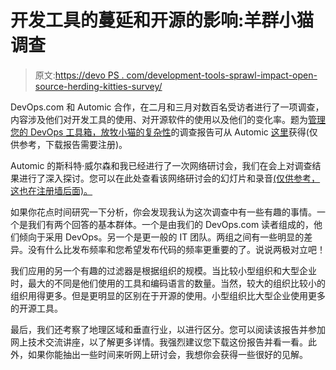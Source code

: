 # 开发工具的蔓延和开源的影响:羊群小猫调查

> 原文:[https://devo PS . com/development-tools-sprawl-impact-open-source-herding-kitties-survey/](https://devops.com/development-tools-sprawl-impact-open-source-herding-kittens-survey/)

DevOps.com 和 Automic 合作，在二月和三月对数百名受访者进行了一项调查，内容涉及他们对开发工具的使用、对开源软件的使用以及他们的变化率。题为[管理您的 DevOps 工具箱，放牧小猫的复杂性](http://offers.automic.com/managing-devops-tool-chest-survey-results)的调查报告可从 Automic [这里](http://offers.automic.com/managing-devops-tool-chest-survey-results)获得(仅供参考，下载报告需要注册)。

Automic 的斯科特·威尔森和我已经进行了一次网络研讨会，我们在会上对调查结果进行了深入探讨。您可以在此处查看该网络研讨会的幻灯片和录音[(仅供参考，这也在注册墙后面)。](http://offers.automic.com/how-many-devops-development-tools-and-tool-chains-are-you-using-webcast-reg)

如果你花点时间研究一下分析，你会发现我认为这次调查中有一些有趣的事情。一个是我们有两个回答的基本群体。一个是由我们的 DevOps.com 读者组成的，他们倾向于采用 DevOps。另一个是更一般的 IT 团队。两组之间有一些明显的差异。没有什么比发布频率和您希望发布代码的频率更重要的了。说说两极对立吧！

我们应用的另一个有趣的过滤器是根据组织的规模。当比较小型组织和大型企业时，最大的不同是他们使用的工具和编码语言的数量。当然，较大的组织比较小的组织用得更多。但是更明显的区别在于开源的使用。小型组织比大型企业使用更多的开源工具。

最后，我们还考察了地理区域和垂直行业，以进行区分。您可以阅读该报告并参加网上技术交流讲座，以了解更多详情。我强烈建议您下载这份报告并看一看。此外，如果你能抽出一些时间来听网上研讨会，我想你会获得一些很好的见解。